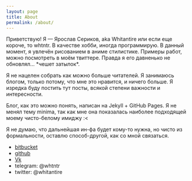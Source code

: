 ```yaml
---
layout: page
title: About
permalink: /about/
---
```


Приветствую! Я — Ярослав Сериков, aka Whitantire или если еще короче, то whtntr. В качестве хобби, иногда программирую. В данный момент, я увлечён рисованием в аниме стилистике. Примеры работ, можно посмотреть в моём твиттере. Правда я его давненько не обновлял... \*чешет затылок\*.

Я не нацелен собрать как можно больше читателей. Я занимаюсь блогом, только потому, что мне это нравится, и ничего больше. Я изредка буду постить тут посты, всякой степени важности и интересности. 

Блог, как это можно понять, написан на Jekyll + GitHub Pages. Я не менял тему minima, так как мне она показалась наиболее подходящей моему чисто-белому имиджу :<

Я не думаю, что дальнейшая ин-фа будет кому-то нужна, но чисто из формальности, оставлю способ-другой, как со мной связаться. 

- [bitbucket][bitbucket-path]
- [github][github-path]
- [Vk][vk-path]
- telegram: @whtntr
- twitter: @whitantire

[vk-path]: https://vk.com/whitantire
[bitbucket-path]: https://bitbucket.com/myrkon
[github-path]: https://github.com/whtntr
